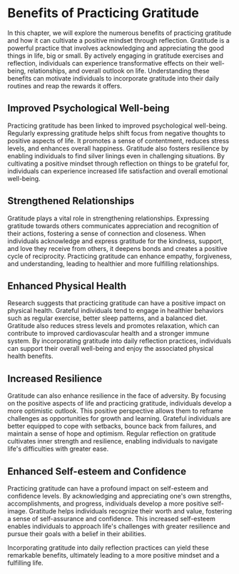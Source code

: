 Benefits of Practicing Gratitude
=========================================

In this chapter, we will explore the numerous benefits of practicing gratitude and how it can cultivate a positive mindset through reflection. Gratitude is a powerful practice that involves acknowledging and appreciating the good things in life, big or small. By actively engaging in gratitude exercises and reflection, individuals can experience transformative effects on their well-being, relationships, and overall outlook on life. Understanding these benefits can motivate individuals to incorporate gratitude into their daily routines and reap the rewards it offers.

Improved Psychological Well-being
---------------------------------

Practicing gratitude has been linked to improved psychological well-being. Regularly expressing gratitude helps shift focus from negative thoughts to positive aspects of life. It promotes a sense of contentment, reduces stress levels, and enhances overall happiness. Gratitude also fosters resilience by enabling individuals to find silver linings even in challenging situations. By cultivating a positive mindset through reflection on things to be grateful for, individuals can experience increased life satisfaction and overall emotional well-being.

Strengthened Relationships
--------------------------

Gratitude plays a vital role in strengthening relationships. Expressing gratitude towards others communicates appreciation and recognition of their actions, fostering a sense of connection and closeness. When individuals acknowledge and express gratitude for the kindness, support, and love they receive from others, it deepens bonds and creates a positive cycle of reciprocity. Practicing gratitude can enhance empathy, forgiveness, and understanding, leading to healthier and more fulfilling relationships.

Enhanced Physical Health
------------------------

Research suggests that practicing gratitude can have a positive impact on physical health. Grateful individuals tend to engage in healthier behaviors such as regular exercise, better sleep patterns, and a balanced diet. Gratitude also reduces stress levels and promotes relaxation, which can contribute to improved cardiovascular health and a stronger immune system. By incorporating gratitude into daily reflection practices, individuals can support their overall well-being and enjoy the associated physical health benefits.

Increased Resilience
--------------------

Gratitude can also enhance resilience in the face of adversity. By focusing on the positive aspects of life and practicing gratitude, individuals develop a more optimistic outlook. This positive perspective allows them to reframe challenges as opportunities for growth and learning. Grateful individuals are better equipped to cope with setbacks, bounce back from failures, and maintain a sense of hope and optimism. Regular reflection on gratitude cultivates inner strength and resilience, enabling individuals to navigate life's difficulties with greater ease.

Enhanced Self-esteem and Confidence
-----------------------------------

Practicing gratitude can have a profound impact on self-esteem and confidence levels. By acknowledging and appreciating one's own strengths, accomplishments, and progress, individuals develop a more positive self-image. Gratitude helps individuals recognize their worth and value, fostering a sense of self-assurance and confidence. This increased self-esteem enables individuals to approach life's challenges with greater resilience and pursue their goals with a belief in their abilities.

Incorporating gratitude into daily reflection practices can yield these remarkable benefits, ultimately leading to a more positive mindset and a fulfilling life.
